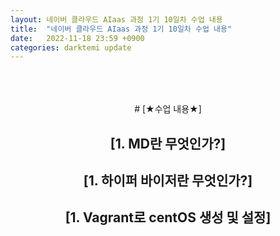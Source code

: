 ```yaml
---
layout: 네이버 클라우드 AIaas 과정 1기 10일차 수업 내용
title:  "네이버 클라우드 AIaas 과정 1기 10일차 수업 내용"
date:   2022-11-18 23:59 +0900
categories: darktemi update
---
```


<center>
<br><br><br>
# [★수업 내용★]<br>

## [1. MD란 무엇인가?]<br>

## [1. 하이퍼 바이저란 무엇인가?]<br>

## [1. Vagrant로 centOS 생성 및 설정]<br>
</center>

[수업 내용]: "https://github.com/darktemi/darktemi.github.io/issues/2#issue-1455705055.docx"
[MD란 무엇인가?]:darktemi.github.io/_posts/MD(MarkDown).markdown
[하이퍼 바이저란 무엇인가?]:darktemi.github.io/_posts/Hypervisor.markdown
[Vagrant로 centOS 생성 및 설정]:darktemi.github.io/_posts/centOS.markdown